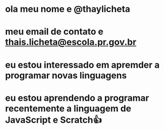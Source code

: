 # ola meu nome e @thaylicheta
# meu email de contato e thais.licheta@escola.pr.gov.br
# eu estou interessado em apremder a programar novas linguagens 
# eu estou aprendendo a programar recentemente a linguagem de JavaScript e Scratch:+1:

